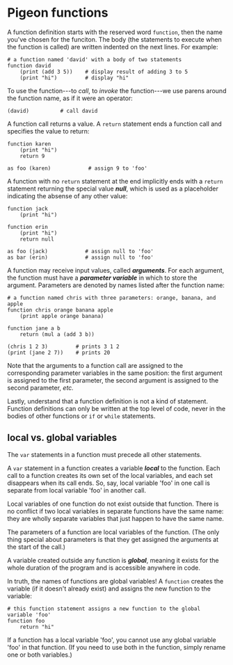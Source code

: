 # Pigeon functions

A function definition starts with the reserved word `function`, then the name you've chosen for the funciton. The body (the statements to execute when the function is called) are written indented on the next lines. For example:

```
# a function named 'david' with a body of two statements
function david 
    (print (add 3 5))    # display result of adding 3 to 5
    (print "hi")         # display "hi"
```

To use the function---to *call*, to *invoke* the function---we use parens around the function name, as if it were an operator:

```
(david)          # call david
```

A function call returns a value. A `return` statement ends a function call and specifies the value to return:

```
function karen
    (print "hi") 
    return 9

as foo (karen)            # assign 9 to 'foo'
```

A function with no `return` statement at the end implicitly ends with a `return` statement returning the special value ***null***, which is used as a placeholder indicating the absense of any other value:

```
function jack
    (print "hi")

function erin
    (print "hi")
    return null         

as foo (jack)            # assign null to 'foo'
as bar (erin)            # assign null to 'foo'
```

A function may receive input values, called ***arguments***. For each argument, the function must have a ***parameter variable*** in which to store the argument. Parameters are denoted by names listed after the function name:

```
# a function named chris with three parameters: orange, banana, and apple
function chris orange banana apple
    (print apple orange banana)

function jane a b
    return (mul a (add 3 b))

(chris 1 2 3)         # prints 3 1 2
(print (jane 2 7))    # prints 20
```

Note that the arguments to a function call are assigned to the corresponding parameter variables in the same position: the first argument is assigned to the first parameter, the second argument is assigned to the second parameter, *etc.*

Lastly, understand that a function definition is not a kind of statement. Function definitions can only be written at the top level of code, never in the bodies of other functions or `if` or `while` statements.

## local vs. global variables

The `var` statements in a function must precede all other statements.

A `var` statement in a function creates a variable ***local*** to the function. Each call to a function creates its own set of the local variables, and each set disappears when its call ends. So, say, local variable 'foo' in one call is separate from local variable 'foo' in another call.

Local variables of one function do not exist outside that function. There is no conflict if two local variables in separate functions have the same name: they are wholly separate variables that just happen to have the same name.

The parameters of a function are local variables of the function. (The only thing special about parameters is that they get assigned the arguments at the start of the call.)

A variable created outside any function is ***global***, meaning it exists for the whole duration of the program and is accessible anywhere in code.

In truth, the names of functions are global variables! A `function` creates the variable (if it doesn't already exist) and assigns the new function to the variable:

```
# this function statement assigns a new function to the global variable 'foo'
function foo
    return "hi"
```

If a function has a local variable 'foo', you cannot use any global variable 'foo' in that function. (If you need to use both in the function, simply rename one or both variables.)
